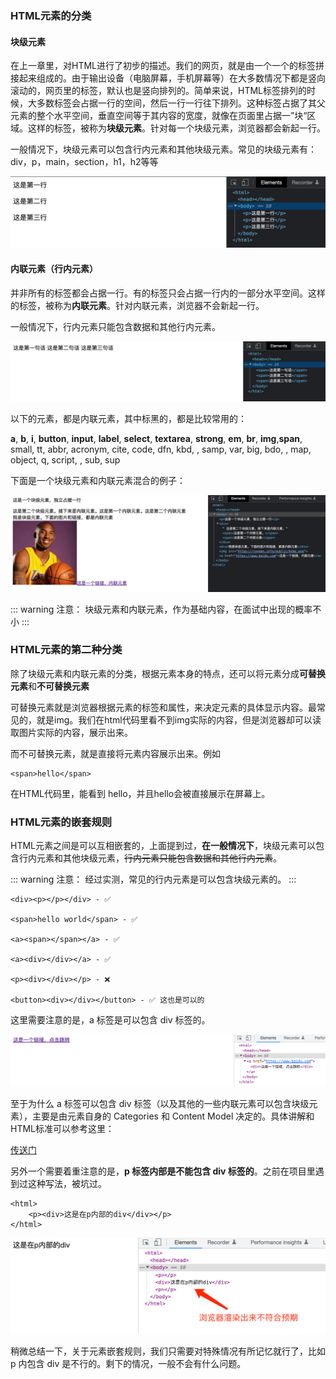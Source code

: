 ### HTML元素的分类


#### 块级元素

在上一章里，对HTML进行了初步的描述。我们的网页，就是由一个一个的标签拼接起来组成的。由于输出设备（电脑屏幕，手机屏幕等）在大多数情况下都是竖向滚动的，网页里的标签，默认也是竖向排列的。简单来说，HTML标签排列的时候，大多数标签会占据一行的空间，然后一行一行往下排列。这种标签占据了其父元素的整个水平空间，垂直空间等于其内容的宽度，就像在页面里占据一”块“区域。这样的标签，被称为**块级元素**。针对每一个块级元素，浏览器都会新起一行。

一般情况下，块级元素可以包含行内元素和其他块级元素。常见的块级元素有：div，p，main，section，h1，h2等等

![An image](./html_9.png)


#### 内联元素（行内元素）

并非所有的标签都会占据一行。有的标签只会占据一行内的一部分水平空间。这样的标签，被称为**内联元素**。针对内联元素，浏览器不会新起一行。

一般情况下，行内元素只能包含数据和其他行内元素。


![An image](./html_10.png)


以下的元素，都是内联元素，其中标黑的，都是比较常用的：

**a**, **b**, **i**, **button**, **input**, **label**, **select**, **textarea**, **strong**, **em**,
**br**, **img**,**span**, small, tt, abbr, acronym, cite, code, dfn, kbd, , samp, var, big, bdo, , map, object, q, script, , sub, sup


下面是一个块级元素和内联元素混合的例子：

![An image](./html_11.png)

::: warning 注意：
块级元素和内联元素，作为基础内容，在面试中出现的概率不小
:::

### HTML元素的第二种分类

除了块级元素和内联元素的分类，根据元素本身的特点，还可以将元素分成**可替换元素**和**不可替换元素**

可替换元素就是浏览器根据元素的标签和属性，来决定元素的具体显示内容。最常见的，就是img。我们在html代码里看不到img实际的内容，但是浏览器却可以读取图片实际的内容，展示出来。

而不可替换元素，就是直接将元素内容展示出来。例如

```
<span>hello</span>
```
在HTML代码里，能看到 hello，并且hello会被直接展示在屏幕上。


### HTML元素的嵌套规则

HTML元素之间是可以互相嵌套的，上面提到过，**在一般情况下**，块级元素可以包含行内元素和其他块级元素，<del>行内元素只能包含数据和其他行内元素</del>。

::: warning 注意：
经过实测，常见的行内元素是可以包含块级元素的。
:::

```
<div><p></p></div> - ✅

<span>hello world</span> - ✅

<a><span></span></a> - ✅

<a><div></div></a> - ✅

<p><div></div></p> - ❌

<button><div></div></button> - ✅ 这也是可以的

```

这里需要注意的是，a 标签是可以包含 div 标签的。

![An image](./html_12.png)

至于为什么 a 标签可以包含 div 标签（以及其他的一些内联元素可以包含块级元素），主要是由元素自身的 Categories 和 Content Model 决定的。具体讲解和HTML标准可以参考这里：

[传送门](https://www.zhihu.com/question/34952563/answer/60672228)

另外一个需要着重注意的是，**p 标签内部是不能包含 div 标签的**。之前在项目里遇到过这种写法，被坑过。

```
<html>
	<p><div>这是在p内部的div</div></p>
</html>
```
![An image](./html_13.png)


稍微总结一下，关于元素嵌套规则，我们只需要对特殊情况有所记忆就行了，比如 p 内包含 div 是不行的。剩下的情况，一般不会有什么问题。




